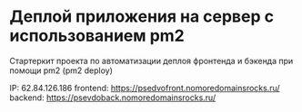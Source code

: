 # Деплой приложения на сервер с использованием pm2

Стартеркит проекта по автоматизации деплоя фронтенда и бэкенда при помощи pm2 (pm2 deploy)

IP: 62.84.126.186
frontend: https://psedvofront.nomoredomainsrocks.ru/
backend: https://psevdoback.nomoredomainsrocks.ru/